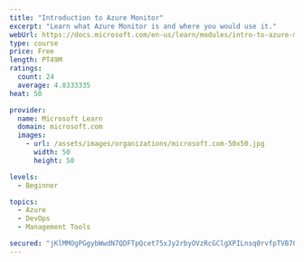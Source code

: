 ```yaml
---
title: "Introduction to Azure Monitor"
excerpt: "Learn what Azure Monitor is and where you would use it."
webUrl: https://docs.microsoft.com/en-us/learn/modules/intro-to-azure-monitor/
type: course
price: Free
length: PT49M
ratings:
  count: 24
  average: 4.8333335
heat: 50

provider:
  name: Microsoft Learn
  domain: microsoft.com
  images:
    - url: /assets/images/organizations/microsoft.com-50x50.jpg
      width: 50
      height: 50

levels:
  - Beginner

topics:
  - Azure
  - DevOps
  - Management Tools

secured: "jKlMMOgPGgybWwdN7QDFTpQcet75xJy2rbyOVzRcGClgXPILnsq0rvfpTVB705nHyO9x+bYjLGwYEqpbWO3OwDSDHNGnhpZ/qFOAhHn4iJknWpzT7h4nKUYHf9Fl0cqhZOygL65ySinwQw4VVKId5LWvD6zfHOuJyDctTwLQbU46+zGBLtENS/JsyVkzDU/MsMeaLz9i+OBkaqGTi+fDDMCaLC7f75Oew49g/jItxpIeILO+04eI3h4UKHBWfox/CJ1X9rf4D0Ls59aQ6Cng6KmO15H5kSCeWT4R5WH8oP897i4cZPpVv3nBstQDMzlwJT/4c6OUkr7jAljfY/RQ4EIRvOnKao6WitsS6yraBGPfRXNJc8nYwgHZYCPslRJ5+8ILQ4+Fv5aDO0lJpntdRqmmAnETCXxuqJNDrL6i4uI=;ZGFTebaPvGZVvakKFE1fLA=="
---
```



